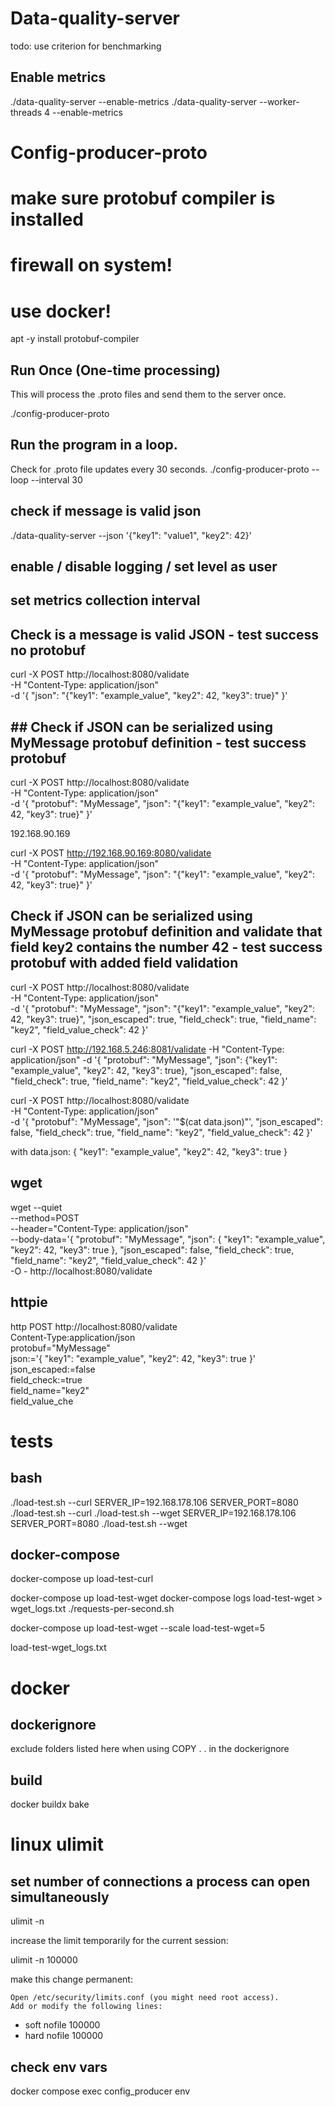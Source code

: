 # Data-quality-server

todo:
use criterion for benchmarking

## Enable metrics
./data-quality-server --enable-metrics
./data-quality-server --worker-threads 4 --enable-metrics


# Config-producer-proto

# make sure protobuf compiler is installed
# firewall on system!
# use docker!

apt -y install protobuf-compiler

## Run Once (One-time processing)

This will process the .proto files and send them to the server once.

./config-producer-proto

## Run the program in a loop.

Check for .proto file updates every 30 seconds.
./config-producer-proto --loop --interval 30


## check if message is valid json
./data-quality-server --json '{"key1": "value1", "key2": 42}'

## enable / disable logging / set level as user
## set metrics collection interval

## Check is a message is valid JSON - test success no protobuf
curl -X POST http://localhost:8080/validate \
  -H "Content-Type: application/json" \
  -d '{
    "json": "{\"key1\": \"example_value\", \"key2\": 42, \"key3\": true}"  }'

## ## Check if JSON can be serialized using MyMessage protobuf definition - test success protobuf
curl -X POST http://localhost:8080/validate \
  -H "Content-Type: application/json" \
  -d '{
    "protobuf": "MyMessage", 
    "json": "{\"key1\": \"example_value\", \"key2\": 42, \"key3\": true}" }'

192.168.90.169

curl -X POST http://192.168.90.169:8080/validate \
  -H "Content-Type: application/json" \
  -d '{
    "protobuf": "MyMessage", 
    "json": "{\"key1\": \"example_value\", \"key2\": 42, \"key3\": true}" }'
## Check if JSON can be serialized using MyMessage protobuf definition and validate that field key2 contains the number 42 - test success protobuf with added field validation
curl -X POST http://localhost:8080/validate \
  -H "Content-Type: application/json" \
  -d '{
    "protobuf": "MyMessage", 
    "json": "{\"key1\": \"example_value\", \"key2\": 42, \"key3\": true}", 
    "json_escaped": true,
    "field_check": true,
    "field_name": "key2",
    "field_value_check": 42  }'

curl -X POST http://192.168.5.246:8081/validate   -H "Content-Type: application/json"   -d '{
    "protobuf": "MyMessage", 
    "json": {"key1": "example_value", "key2": 42, "key3": true}, 
    "json_escaped": false,
    "field_check": true,
    "field_name": "key2",
    "field_value_check": 42
  }'

curl -X POST http://localhost:8080/validate \
    -H "Content-Type: application/json" \
    -d '{
        "protobuf": "MyMessage",
        "json": '"$(cat data.json)"',
        "json_escaped": false,
        "field_check": true,
        "field_name": "key2",
        "field_value_check": 42
    }'

with data.json:
{
    "key1": "example_value",
    "key2": 42,
    "key3": true
}

## wget
wget --quiet \
     --method=POST \
     --header="Content-Type: application/json" \
     --body-data='{
         "protobuf": "MyMessage",
         "json": {
             "key1": "example_value",
             "key2": 42,
             "key3": true
         },
         "json_escaped": false,
         "field_check": true,
         "field_name": "key2",
         "field_value_check": 42
     }' \
     -O - http://localhost:8080/validate

## httpie
http POST http://localhost:8080/validate \
    Content-Type:application/json \
    protobuf="MyMessage" \
    json:='{
        "key1": "example_value",
        "key2": 42,
        "key3": true
    }' \
    json_escaped:=false \
    field_check:=true \
    field_name="key2" \
    field_value_che
    
# tests

## bash
./load-test.sh --curl
SERVER_IP=192.168.178.106 SERVER_PORT=8080 ./load-test.sh --curl
./load-test.sh --wget
SERVER_IP=192.168.178.106 SERVER_PORT=8080 ./load-test.sh --wget

## docker-compose
docker-compose up load-test-curl


docker-compose up load-test-wget
docker-compose logs load-test-wget > wget_logs.txt
./requests-per-second.sh

docker-compose up load-test-wget --scale load-test-wget=5

load-test-wget_logs.txt

# docker
## dockerignore
exclude folders listed here when using COPY . . in the dockerignore
## build 
docker buildx bake 

# linux ulimit
## set number of connections a process can open simultaneously
ulimit -n

increase the limit temporarily for the current session:

ulimit -n 100000

make this change permanent:

    Open /etc/security/limits.conf (you might need root access).
    Add or modify the following lines:

* soft nofile 100000
* hard nofile 100000

## check env vars
docker compose exec config_producer env